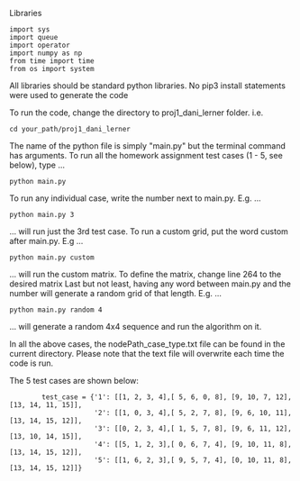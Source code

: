 Libraries 

    import sys
    import queue
    import operator
    import numpy as np
    from time import time 
    from os import system

All libraries should be standard python libraries. No pip3 install statements were used to generate the code

To run the code, change the directory to proj1_dani_lerner folder. i.e.

    cd your_path/proj1_dani_lerner

The name of the python file is simply "main.py" but the terminal command has arguments.
To run all the homework assignment test cases (1 - 5, see below), type ...

    python main.py

To run any individual case, write the number next to main.py. E.g. ...

    python main.py 3             

... will run just the 3rd test case.
To run a custom grid, put the word custom after main.py. E.g ...

    python main.py custom

... will run the custom matrix. To define the matrix, change line 264 to the desired matrix
Last but not least, having any word between main.py and the number will generate a random grid of that length. E.g. ...

    python main.py random 4 

... will generate a random 4x4 sequence and run the algorithm on it.

In all the above cases, the nodePath_case_type.txt file can be found in the current directory. Please note that the text file
will overwrite each time the code is run.

The 5 test cases are shown below:

            test_case = {'1': [[1, 2, 3, 4],[ 5, 6, 0, 8], [9, 10, 7, 12], [13, 14, 11, 15]],
                         '2': [[1, 0, 3, 4],[ 5, 2, 7, 8], [9, 6, 10, 11], [13, 14, 15, 12]],
                         '3': [[0, 2, 3, 4],[ 1, 5, 7, 8], [9, 6, 11, 12], [13, 10, 14, 15]],
                         '4': [[5, 1, 2, 3],[ 0, 6, 7, 4], [9, 10, 11, 8], [13, 14, 15, 12]],
                         '5': [[1, 6, 2, 3],[ 9, 5, 7, 4], [0, 10, 11, 8], [13, 14, 15, 12]]}



